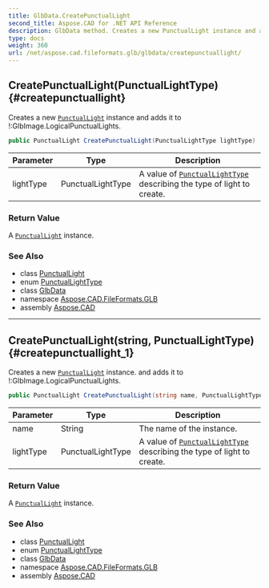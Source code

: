 ```yaml
---
title: GlbData.CreatePunctualLight
second_title: Aspose.CAD for .NET API Reference
description: GlbData method. Creates a new PunctualLight instance and adds it to GlbImage.LogicalPunctualLights
type: docs
weight: 360
url: /net/aspose.cad.fileformats.glb/glbdata/createpunctuallight/
---
```

## CreatePunctualLight(PunctualLightType) {#createpunctuallight}

Creates a new [`PunctualLight`](../../punctuallight/) instance and adds it to !:GlbImage.LogicalPunctualLights.

```csharp
public PunctualLight CreatePunctualLight(PunctualLightType lightType)
```

| Parameter | Type | Description |
| --- | --- | --- |
| lightType | PunctualLightType | A value of [`PunctualLightType`](../../punctuallighttype/) describing the type of light to create. |

### Return Value

A [`PunctualLight`](../../punctuallight/) instance.

### See Also

* class [PunctualLight](../../punctuallight/)
* enum [PunctualLightType](../../punctuallighttype/)
* class [GlbData](../)
* namespace [Aspose.CAD.FileFormats.GLB](../../glbdata/)
* assembly [Aspose.CAD](../../../)

---

## CreatePunctualLight(string, PunctualLightType) {#createpunctuallight_1}

Creates a new [`PunctualLight`](../../punctuallight/) instance. and adds it to !:GlbImage.LogicalPunctualLights.

```csharp
public PunctualLight CreatePunctualLight(string name, PunctualLightType lightType)
```

| Parameter | Type | Description |
| --- | --- | --- |
| name | String | The name of the instance. |
| lightType | PunctualLightType | A value of [`PunctualLightType`](../../punctuallighttype/) describing the type of light to create. |

### Return Value

A [`PunctualLight`](../../punctuallight/) instance.

### See Also

* class [PunctualLight](../../punctuallight/)
* enum [PunctualLightType](../../punctuallighttype/)
* class [GlbData](../)
* namespace [Aspose.CAD.FileFormats.GLB](../../glbdata/)
* assembly [Aspose.CAD](../../../)


